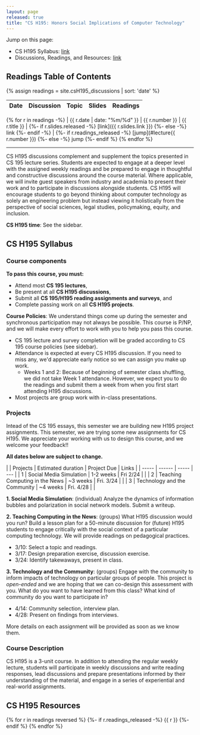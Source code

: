 ```yaml
---
layout: page
released: true
title: "CS H195: Honors Social Implications of Computer Technology"
---
```


Jump on this page:

- CS H195 Syllabus: [link](#cs-h195-syllabus)
- Discussions, Readings, and Resources: [link](#cs-h195-resources)

## Readings Table of Contents

{% assign readings = site.csH195_discussions | sort: 'date' %}

| Date  | Discussion | Topic                                 | Slides | Readings |
|-------|-------- | --------------------------------------|--------| ----------- |
{% for r in readings -%}
  | {{ r.date | date: "%m/%d" }} | {{ r.number }} | {{ r.title }} |
  {%- if r.slides.released -%}
    [link]({{ r.slides.link }})
  {%- else -%}
    link
  {%- endif -%}
  |
  {%- if r.readings_released -%}
    [jump](#lecture{{ r.number }})
  {%- else -%}
    jump
  {%- endif %}
{% endfor %}

***

CS H195 discussions complement and supplement the topics presented in CS 195
lecture series. Students are expected to engage at a deeper level with the
assigned weekly readings and be prepared to engage in thoughtful and
constructive discussions around the course material. Where applicable, we will
invite guest speakers from industry and academia to present their work and to
participate in discussions alongside students. CS H195 will encourage students
to go beyond thinking about computer technology as solely an engineering
problem but instead viewing it holistically from the perspective of social
sciences, legal studies, policymaking, equity, and inclusion.

**CS H195 time**: See the sidebar.

## CS H195 Syllabus

### Course components

**To pass this course, you must:**

- Attend most <b>CS 195 lectures</b>,
- Be present at all <b>CS H195 discussions</b>,
- Submit all <b>CS 195/H195 reading assignments and surveys</b>, and
- Complete passing work on all <b>CS H195 projects</b>.

**Course Policies**: We understand things come up during the semester and
synchronous participation may not always be possible. This course is P/NP, and
we will make every effort to work with you to help you pass this course.

- CS 195 lecture and survey completion will be graded according to CS 195 course policies (see sidebar).
- Attendance is expected at every CS H195 discussion. If you need to miss any, we'd appreciate early notice so we can assign you make up work.
  - Weeks 1 and 2: Because of beginning of semester class shuffling, we did not take Week 1 attendance. However, we expect you to do the readings and submit them a week from when you first start attending H195 discussions.
- Most projects are group work with in-class presentations.

### Projects

Intead of the CS 195 essays, this semester we are building new H195 project assignments.
This semester, we are trying some new assignments for CS H195. We appreciate your working with us to design this course, and we welcome your feedback!!

**All dates below are subject to change.**

|       | Projects | Estimated duration | Project Due  | Links                    |
| ----- | ------ | ----- | --- |
| 1     | Social Media Simulation | 1-2 weeks | Fri 2/24 |       |
| 2     | Teaching Computing in the News | ~3 weeks | Fri. 3/24 |       |
| 3     | Technology and the Community   | ~4 weeks | Fri. 4/28 |       |

<b>1. Social Media Simulation</b>: (individual)  Analyze the dynamics of
information bubbles and polarization in social network models. Submit a writeup.
<br/>

<b>2. Teaching Computing in the News</b>: (groups) What H195 discussion would
you run? Build a lesson plan for a 50-minute discussion for (future) H195
students to engage critically with the social context of a particular computing
technology. We will provide readings on pedagogical practices.

- 3/10: Select a topic and readings.
- 3/17: Design preparation exercise, discussion exercise.
- 3/24: Identify takewaways, present in class.


<b>3. Technology and the Community</b>: (groups) Engage with the community to
inform impacts of technology on particular groups of people. This project is
*open-ended* and we are hoping that we can co-design this assessment with
you. What do you want to have learned from this class? What kind of community
do you want to participate in?

- 4/14: Community selection, interview plan.
- 4/28: Present on findings from interviews.

More details on each assignment will be provided as soon as we know them.

### Course Description

CS H195 is a 3-unit course. In addition to attending the regular weekly lecture,
students will participate in weekly discussions and write reading responses,
lead discussions and prepare presentations informed by their understanding of
the material, and engage in a series of experiential and real-world assignments.

## CS H195 Resources

{% for r in readings reversed %}
  {%- if r.readings_released -%}
    {{ r }}
  {%- endif %}
{% endfor %}
